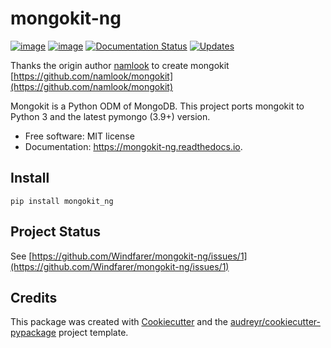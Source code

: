 # mongokit-ng

[![image](https://img.shields.io/pypi/v/mongokit_ng.svg)](https://pypi.python.org/pypi/mongokit_ng) [![image](https://img.shields.io/travis/Windfarer/mongokit_ng.svg)](https://travis-ci.org/Windfarer/mongokit_ng) [![Documentation
Status](https://readthedocs.org/projects/mongokit-ng/badge/?version=latest)](https://mongokit-ng.readthedocs.io/en/latest/?badge=latest) [![Updates](https://pyup.io/repos/github/Windfarer/mongokit_ng/shield.svg)](https://pyup.io/repos/github/Windfarer/mongokit_ng/)

Thanks the origin author [namlook](https://github.com/namlook) to create mongokit [https://github.com/namlook/mongokit](https://github.com/namlook/mongokit)

Mongokit is a Python ODM of MongoDB.
This project ports mongokit to Python 3 and the latest pymongo (3.9+) version.

  - Free software: MIT license
  - Documentation: <https://mongokit-ng.readthedocs.io>.

## Install

```
pip install mongokit_ng
```

## Project Status
See [https://github.com/Windfarer/mongokit-ng/issues/1](https://github.com/Windfarer/mongokit-ng/issues/1)

## Credits

This package was created with
[Cookiecutter](https://github.com/audreyr/cookiecutter) and the
[audreyr/cookiecutter-pypackage](https://github.com/audreyr/cookiecutter-pypackage)
project template.

